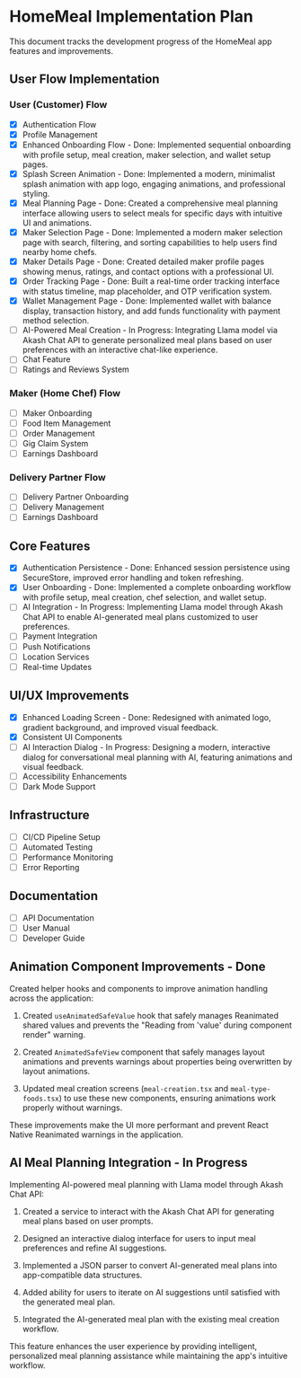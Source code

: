 # HomeMeal Implementation Plan

This document tracks the development progress of the HomeMeal app features and improvements.

## User Flow Implementation

### User (Customer) Flow

- [x] Authentication Flow
- [x] Profile Management
- [x] Enhanced Onboarding Flow - Done: Implemented sequential onboarding with profile setup, meal creation, maker selection, and wallet setup pages.
- [x] Splash Screen Animation - Done: Implemented a modern, minimalist splash animation with app logo, engaging animations, and professional styling.
- [x] Meal Planning Page - Done: Created a comprehensive meal planning interface allowing users to select meals for specific days with intuitive UI and animations.
- [x] Maker Selection Page - Done: Implemented a modern maker selection page with search, filtering, and sorting capabilities to help users find nearby home chefs.
- [x] Maker Details Page - Done: Created detailed maker profile pages showing menus, ratings, and contact options with a professional UI.
- [x] Order Tracking Page - Done: Built a real-time order tracking interface with status timeline, map placeholder, and OTP verification system.
- [x] Wallet Management Page - Done: Implemented wallet with balance display, transaction history, and add funds functionality with payment method selection.
- [ ] AI-Powered Meal Creation - In Progress: Integrating Llama model via Akash Chat API to generate personalized meal plans based on user preferences with an interactive chat-like experience.
- [ ] Chat Feature
- [ ] Ratings and Reviews System

### Maker (Home Chef) Flow

- [ ] Maker Onboarding
- [ ] Food Item Management
- [ ] Order Management
- [ ] Gig Claim System
- [ ] Earnings Dashboard

### Delivery Partner Flow

- [ ] Delivery Partner Onboarding
- [ ] Delivery Management
- [ ] Earnings Dashboard

## Core Features

- [x] Authentication Persistence - Done: Enhanced session persistence using SecureStore, improved error handling and token refreshing.
- [x] User Onboarding - Done: Implemented a complete onboarding workflow with profile setup, meal creation, chef selection, and wallet setup.
- [ ] AI Integration - In Progress: Implementing Llama model through Akash Chat API to enable AI-generated meal plans customized to user preferences.
- [ ] Payment Integration
- [ ] Push Notifications
- [ ] Location Services
- [ ] Real-time Updates

## UI/UX Improvements

- [x] Enhanced Loading Screen - Done: Redesigned with animated logo, gradient background, and improved visual feedback.
- [x] Consistent UI Components
- [ ] AI Interaction Dialog - In Progress: Designing a modern, interactive dialog for conversational meal planning with AI, featuring animations and visual feedback.
- [ ] Accessibility Enhancements
- [ ] Dark Mode Support

## Infrastructure

- [ ] CI/CD Pipeline Setup
- [ ] Automated Testing
- [ ] Performance Monitoring
- [ ] Error Reporting

## Documentation

- [ ] API Documentation
- [ ] User Manual
- [ ] Developer Guide

## Animation Component Improvements - Done

Created helper hooks and components to improve animation handling across the application:

1. Created `useAnimatedSafeValue` hook that safely manages Reanimated shared values and prevents the "Reading from 'value' during component render" warning.

2. Created `AnimatedSafeView` component that safely manages layout animations and prevents warnings about properties being overwritten by layout animations.

3. Updated meal creation screens (`meal-creation.tsx` and `meal-type-foods.tsx`) to use these new components, ensuring animations work properly without warnings.

These improvements make the UI more performant and prevent React Native Reanimated warnings in the application.

## AI Meal Planning Integration - In Progress

Implementing AI-powered meal planning with Llama model through Akash Chat API:

1. Created a service to interact with the Akash Chat API for generating meal plans based on user prompts.

2. Designed an interactive dialog interface for users to input meal preferences and refine AI suggestions.

3. Implemented a JSON parser to convert AI-generated meal plans into app-compatible data structures.

4. Added ability for users to iterate on AI suggestions until satisfied with the generated meal plan.

5. Integrated the AI-generated meal plan with the existing meal creation workflow.

This feature enhances the user experience by providing intelligent, personalized meal planning assistance while maintaining the app's intuitive workflow.
